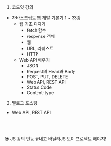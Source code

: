 1. 코드잇 강의
- 자바스크립트 웹 개발 기본기 1 ~ 33강
    - 웹 기초 다지기
        - fetch 함수
        - response 객체
        - 웹
        - URL, 리퀘스트
        - HTTP
    - Web API 배우기
        - JSON
        - Request의 Head와 Body
        - POST, PUT, DELETE
        - Web API, REST API
        - Status Code
        - Content-type

2. 벨로그 포스팅
-  Web API, REST API

<br><br><br>
😎 JS 강의 언능 끝내고 바닐라JS 토이 프로젝트 해야지!